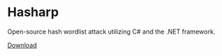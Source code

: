 # Hasharp

Open-source hash wordlist attack utilizing C# and the .NET framework.

[Download](https://www.github.com/pra1ries/Hasharp/releases/latest)
